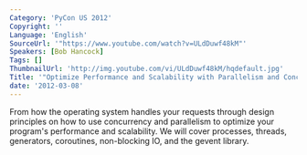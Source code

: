 ```yaml
---
Category: 'PyCon US 2012'
Copyright: ''
Language: 'English'
SourceUrl: '"https://www.youtube.com/watch?v=ULdDuwf48kM"'
Speakers: [Bob Hancock]
Tags: []
ThumbnailUrl: 'http://img.youtube.com/vi/ULdDuwf48kM/hqdefault.jpg'
Title: '"Optimize Performance and Scalability with Parallelism and Concurrency"'
date: '2012-03-08'
---
```

From how the operating system handles your requests through design principles
on how to use concurrency and parallelism to optimize your program's
performance and scalability. We will cover processes, threads, generators,
coroutines, non-blocking IO, and the gevent library.

